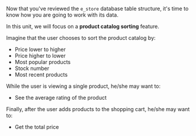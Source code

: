 Now that you've reviewed the `e_store` database table structure, it's time to know how  you are going to work with its data.

In this unit, we will focus on a __product catalog sorting__ feature. 

Imagine that the user chooses to sort the product catalog by: 

- Price lower to higher
- Price higher to lower
- Most popular products
- Stock number
- Most recent products

While the user is viewing a single product, he/she may want to: 

- See the average rating of the product

Finally, after the user adds products to the shopping cart, he/she may want to: 

- Get the total price